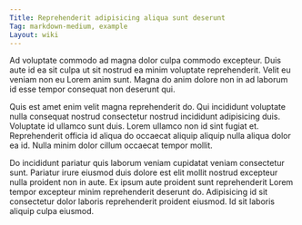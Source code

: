 ```yaml
---
Title: Reprehenderit adipisicing aliqua sunt deserunt
Tag: markdown-medium, example
Layout: wiki
---
```

Ad voluptate commodo ad magna dolor culpa commodo excepteur. Duis aute id ea sit culpa ut sit nostrud ea minim voluptate reprehenderit. Velit eu veniam non eu Lorem anim sunt. Magna do anim dolore non in ad laborum id esse tempor consequat non deserunt qui.

Quis est amet enim velit magna reprehenderit do. Qui incididunt voluptate nulla consequat nostrud consectetur nostrud incididunt adipisicing duis. Voluptate id ullamco sunt duis. Lorem ullamco non id sint fugiat et. Reprehenderit officia id aliqua do occaecat aliquip aliquip nulla aliqua dolor ea id. Nulla minim dolor cillum occaecat tempor mollit.

Do incididunt pariatur quis laborum veniam cupidatat veniam consectetur sunt. Pariatur irure eiusmod duis dolore est elit mollit nostrud excepteur nulla proident non in aute. Ex ipsum aute proident sunt reprehenderit Lorem tempor excepteur minim reprehenderit deserunt do. Adipisicing id sit consectetur dolor laboris reprehenderit proident eiusmod. Id sit laboris aliquip culpa eiusmod.